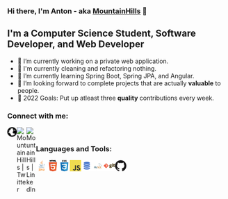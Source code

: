### Hi there, I'm Anton - aka [MountainHills][website] 👋

## I'm a Computer Science Student, Software Developer, and Web Developer

- 🔭 I’m currently working on a private web application.
- 👯 I'm currently cleaning and refactoring nothing.
- 🌱 I’m currently learning Spring Boot, Spring JPA, and Angular.
- 👯 I’m looking forward to complete projects that are actually **valuable** to people.
- 🥅 2022 Goals: Put up atleast three **quality** contributions every week.

### Connect with me:

[<img align="left" alt="antonbondoc.wordpress.com" width="22px" src="https://raw.githubusercontent.com/iconic/open-iconic/master/svg/globe.svg" />][website]
[<img align="left" alt="MountainHills | Twitter" width="22px" src="https://cdn.jsdelivr.net/npm/simple-icons@v3/icons/twitter.svg" />][twitter]
[<img align="left" alt="MountainHills | LinkedIn" width="22px" src="https://cdn.jsdelivr.net/npm/simple-icons@v3/icons/linkedin.svg" />][linkedin]

<br />

### Languages and Tools:

<img align="left" alt="Java" width="26px" src="https://raw.githubusercontent.com/github/explore/80688e429a7d4ef2fca1e82350fe8e3517d3494d/topics/java/java.png" />
<img align="left" alt="HTML5" width="26px" src="https://raw.githubusercontent.com/github/explore/80688e429a7d4ef2fca1e82350fe8e3517d3494d/topics/html/html.png" />
<img align="left" alt="CSS3" width="26px" src="https://raw.githubusercontent.com/github/explore/80688e429a7d4ef2fca1e82350fe8e3517d3494d/topics/css/css.png" />
<img align="left" alt="JavaScript" width="26px" src="https://raw.githubusercontent.com/github/explore/80688e429a7d4ef2fca1e82350fe8e3517d3494d/topics/javascript/javascript.png" />
<img align="left" alt="SQL" width="26px" src="https://raw.githubusercontent.com/github/explore/80688e429a7d4ef2fca1e82350fe8e3517d3494d/topics/sql/sql.png" />
<img align="left" alt="MySQL" width="26px" src="https://raw.githubusercontent.com/github/explore/80688e429a7d4ef2fca1e82350fe8e3517d3494d/topics/mysql/mysql.png" />
<img align="left" alt="Git" width="26px" src="https://raw.githubusercontent.com/github/explore/80688e429a7d4ef2fca1e82350fe8e3517d3494d/topics/git/git.png" />
<img align="left" alt="GitHub" width="26px" src="https://raw.githubusercontent.com/github/explore/78df643247d429f6cc873026c0622819ad797942/topics/github/github.png" />

[website]: https://antonbondoc.wordpress.com/
[twitter]: https://twitter.com/Bonbondocers/
[linkedin]: https://www.linkedin.com/in/anton-bondoc-7231a71b5/
